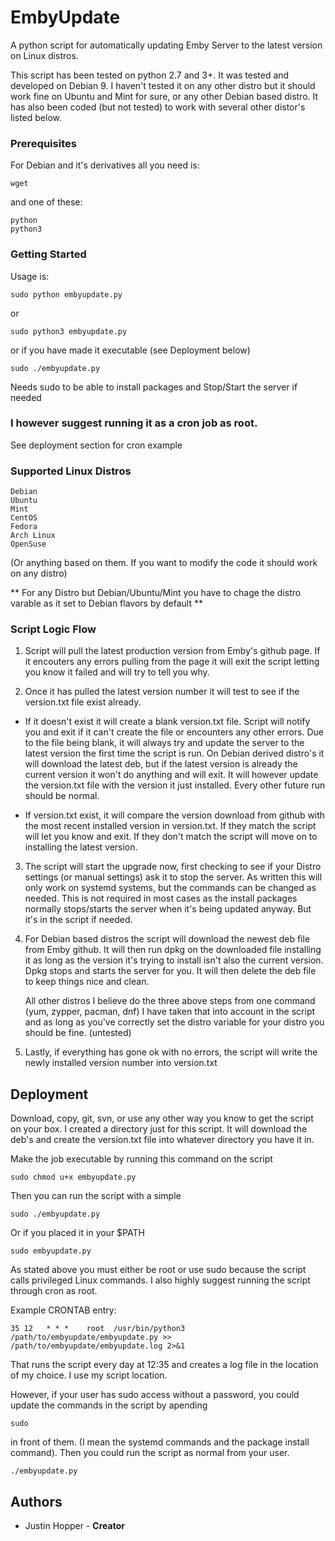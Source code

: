 # EmbyUpdate
A python script for automatically updating Emby Server to the latest version on Linux distros.

This script has been tested on python 2.7 and 3+. It was tested and developed on Debian 9. I haven't tested it on any other distro but it should work fine on Ubuntu and Mint for sure, or any other Debian based distro. It has also been coded (but not tested) to work with several other distor's listed below.

### Prerequisites 

For Debian and it's derivatives all you need is:
```
wget
```
and one of these:
```
python
python3
```

### Getting Started

Usage is: 
```
sudo python embyupdate.py 
```
or
```
sudo python3 embyupdate.py
```
or if you have made it executable (see Deployment below)
```
sudo ./embyupdate.py
```
Needs sudo to be able to install packages and Stop/Start the server if needed

### **I however suggest running it as a cron job as root.** 

See deployment section for cron example

### Supported Linux Distros
```
Debian
Ubuntu
Mint
CentOS
Fedora
Arch Linux
OpenSuse
```
(Or anything based on them. If you want to modify the code it should work on any distro)

** For any Distro but Debian/Ubuntu/Mint you have to chage the distro varable as it set to Debian flavors by default **

### Script Logic Flow

1. Script will pull the latest production version from Emby's github page. If it encouters any errors pulling from the page it will exit      the script letting you know it failed and will try to tell you why.

2. Once it has pulled the latest version number it will test to see if the version.txt file exist already. 
  
 * If it doesn't exist it will create a blank version.txt file. Script will notify you and exit if it can't create the file or              encounters any other errors. Due to the file being blank, it will always try and update the server to the latest version the first      time the script is run. On Debian derived distro's it will download the latest deb, but if the latest version is already the            current version it won't do anything and will exit. It will however update the version.txt file with the version it just installed.      Every other future run should be normal.
  
 * If version.txt exist, it will compare the version download from github with the most recent installed version in version.txt. If        they match the script will let you know and exit. If they don't match the script will move on to installing the latest version.
  
3. The script will start the upgrade now, first checking to see if your Distro settings (or manual settings) ask it to stop the server.    As written this will only work on systemd systems, but the commands can be changed as needed. This is not required in most cases as      the install packages normally stops/starts the server when it's being updated anyway. But it's in the script if needed.

4. For Debian based distros the script will download the newest deb file from Emby github. It will then run dpkg on the downloaded file    installing it as long as the version it's trying to install isn't also the current version. Dpkg stops and starts the server for you.    It will then delete the deb file to keep things nice and clean.
    
   All other distros I believe do the three above steps from one command (yum, zypper, pacman, dnf) I have taken that into account in
   the script and as long as you've correctly set the distro variable for your distro you should be fine. (untested)
   
5. Lastly, if everything has gone ok with no errors, the script will write the newly installed version number into version.txt


## Deployment

Download, copy, git, svn, or use any other way you know to get the script on your box. I created a directory just for this script. It will download the deb's and create the version.txt file into whatever directory you have it in.

Make the job executable by running this command on the script
```
sudo chmod u+x embyupdate.py
```
Then you can run the script with a simple
```
sudo ./embyupdate.py
```
Or if you placed it in your $PATH
```
sudo embyupdate.py
```

As stated above you must either be root or use sudo because the script calls privileged Linux commands. I also highly suggest running the script through cron as root.

Example CRONTAB entry:
```
35 12   * * *    root  /usr/bin/python3 /path/to/embyupdate/embyupdate.py >> /path/to/embyupdate/embyupdate.log 2>&1
```
That runs the script every day at 12:35 and creates a log file in the location of my choice. I use my script location.

However, if your user has sudo access without a password, you could update the commands in the script by apending
```
sudo
```
in front of them. (I mean the systemd commands and the package install command). Then you could run the script as normal from your user.
```
./embyupdate.py
```

## Authors

* Justin Hopper - **Creator**
